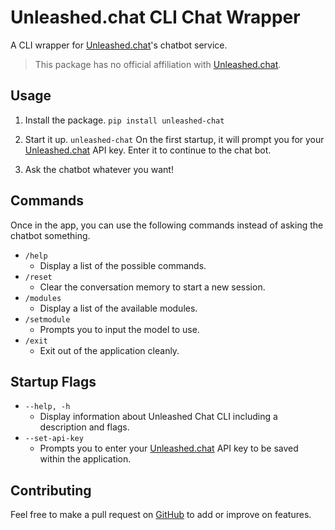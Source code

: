 # Unleashed.chat CLI Chat Wrapper

A CLI wrapper for [Unleashed.chat](https://unleashed.chat)'s chatbot service.

> This package has no official affiliation with [Unleashed.chat](https://unleashed.chat).

## Usage

1. Install the package.
   `pip install unleashed-chat`

2. Start it up.
   `unleashed-chat`
   On the first startup, it will prompt you for your [Unleashed.chat](https://unleashed.chat) API key. Enter it to continue to the chat bot.

3. Ask the chatbot whatever you want!

## Commands

Once in the app, you can use the following commands instead of asking the chatbot something.

- `/help`
  - Display a list of the possible commands.
- `/reset`
  - Clear the conversation memory to start a new session.
- `/modules`
  - Display a list of the available modules.
- `/setmodule`
  - Prompts you to input the model to use.
- `/exit`
  - Exit out of the application cleanly.

## Startup Flags

- `--help, -h`
  - Display information about Unleashed Chat CLI including a description and flags.
- `--set-api-key`
  - Prompts you to enter your [Unleashed.chat](https://unleashed.chat) API key to be saved within the application.

## Contributing

Feel free to make a pull request on [GitHub](https://github.com/reecehunter/unleashed-chat) to add or improve on features.
